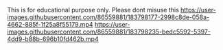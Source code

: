 This is for educational purpose only.
Please dont misuse this
https://user-images.githubusercontent.com/86559881/183798177-2998c8de-058a-4662-885f-1f25a8f55179.mp4
https://user-images.githubusercontent.com/86559881/183798235-bedc5592-5397-4dd9-b88b-696b10fd462b.mp4

